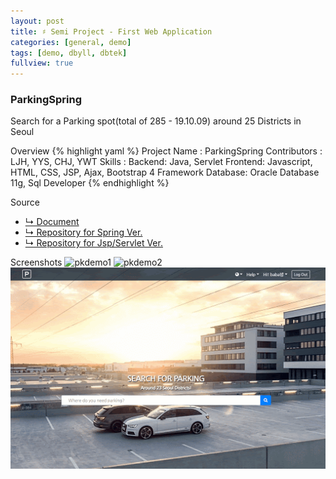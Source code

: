 ```yaml
---
layout: post
title: ♯ Semi Project - First Web Application
categories: [general, demo]
tags: [demo, dbyll, dbtek]
fullview: true
---
```


### ParkingSpring
Search for a Parking spot(total of 285 - 19.10.09) around 25 Districts in Seoul

Overview
{% highlight yaml %}
Project Name : ParkingSpring
Contributors :
   LJH, YYS, CHJ, YWT
Skills : 
  Backend: Java, Servlet
  Frontend: Javascript, HTML, CSS, JSP, Ajax, Bootstrap 4 Framework
  Database: Oracle Database 11g, Sql Developer
{% endhighlight %}

Source
- [↳ Document](https://jnuho.github.io/ParkingSpring)
- [↳ Repository for Spring Ver.](https://github.com/fggo/ParkingSpring)
- [↳ Repository for Jsp/Servlet Ver.](https://github.com/fggo/Parking)

Screenshots
  ![pkdemo1](/assets/images/pkdemo1.gif)
  ![pkdemo2](/assets/images/pkdemo2.gif)
  ![pkdemo3](/assets/images/pkdemo3.gif)
